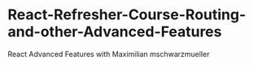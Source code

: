 # React-Refresher-Course-Routing-and-other-Advanced-Features
React Advanced Features with Maximilian mschwarzmueller
